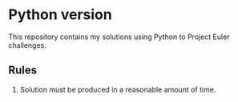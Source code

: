 # Python version

This repository contains my solutions using Python to Project Euler challenges.

## Rules
1. Solution must be produced in a reasonable amount of time.

